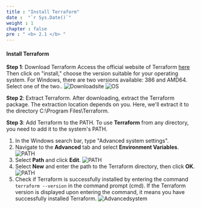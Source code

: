 ```yaml
---
title : "Install Terraform"
date :  "`r Sys.Date()`" 
weight : 1
chapter : false
pre : " <b> 2.1 </b> "
---
```


#### Install Terraform

**Step 1**: Download Terraform
Access the official website of Terraform [here](https://developer.hashicorp.com/terraform)
Then click on "install," choose the version suitable for your operating system. For Windows, there are two versions available: 386 and AMD64. Select one of the two..
![Downloadsite](/images/2.1-terraform-install/00007.png?featherlight=false&width=70pc)
![OS](/images/2.1-terraform-install/00008.png?featherlight=false&width=70pc)

**Step 2**: Extract Terraform.
After downloading, extract the Terraform package. The extraction location depends on you. Here, we'll extract it to the directory C:\Program Files\Terraform.

**Step 3**: Add Terraform to the PATH.
To use **Terraform** from any directory, you need to add it to the system's PATH.
1. In the Windows search bar, type "Advanced system settings".
2. Navigate to the **Advanced** tab and select **Environment Variables**.
![PATH](/images/2.1-terraform-install/00003.png?featherlight=false&width=26pc)
3. Select **Path** and click **Edit**.
![PATH](/images/2.1-terraform-install/00004.png?featherlight=false&width=26pc)
4. Select **New** and enter the path to the Terraform directory, then click **OK**.
![PATH](/images/2.1-terraform-install/00005.png?featherlight=false&width=26pc)
5. Check if Terraform is successfully installed by entering the command `terraform --version` in the command prompt (cmd). If the Terraform version is displayed upon entering the command, it means you have successfully installed Terraform.
![Advancedsystem](/images/2.1-terraform-install/00006.png?featherlight=false&width=50pc)
